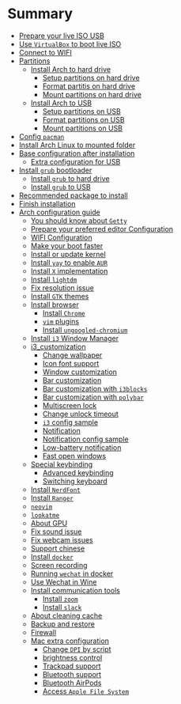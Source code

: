 # Summary

- [Prepare your live ISO USB](./prepare-iso-usb.md)
- [Use `VirtualBox` to boot live ISO](./use-vb-to-boo-iso.md)
- [Connect to WIFI](./connect-to-wifi.md)
- [Partitions]()
    - [Install Arch to hard drive]()
        - [Setup partitions on hard drive](./setup-partition-on-hard-drive.md)
        - [Format partitis on hard drive](./format-partition-on-hard-drive.md)
        - [Mount partitions on hard drive](./mount-partition-on-hard-drive.md)
    - [Install Arch to USB]()
        - [Setup partitions on USB](./setup-partition-on-usb.md)
        - [Format partitions on USB](./format-partition-on-usb.md)
        - [Mount partitions on USB](./mount-partition-on-usb.md)
- [Config `pacman`](./config-pacman.md)
- [Install Arch Linux to mounted folder](./install-arch-to-mounted-folder.md)
- [Base configuration after installation](./base-configuration-after-installation.md)
    - [Extra configuration for USB](./extra-configuration-for-usb.md)
- [Install `grub` bootloader]()
    - [Install `grub` to hard drive](./install-grub-to-hard-drive.md)
    - [Install `grub` to USB](./install-grub-to-usb.md)
- [Recommended package to install](./recommended-package-to-install.md)
- [Finish installation](./finish-installation.md)
- [Arch configuration guide](./arch-configuration-guide.md)
    - [You should know about `Getty`](./you-should-know-about-getty.md)
    - [Prepare your preferred editor Configuration](./prepare-your-preferred-editor.md)
    - [WIFI Configuration](./wifi-configuration.md)
    - [Make your boot faster](./make-your-boot-faster.md)
    - [Install or update kernel](./install-or-update-kernel.md)
    - [Install `yay` to enable `AUR`](./install-yay-to-enable-aur.md)
    - [Install `X` implementation](./install-x-implementation.md)
    - [Install `lightdm`](./install-lightdm.md)
    - [Fix resolution issue](./fix-resolution-issue.md)
    - [Install `GTK` themes](./install-gtk-themes.md)
    - [Install browser]()
        - [Install `Chrome`](./install-google-chrome.md)
        - [`vim` plugins](./chrome-vim-plugins.md)
        - [Install `ungoogled-chromium`](./install-ungoogled-chromium.md)
    - [Install `i3` Window Manager](./install-i3-wm.md)
    - [i3_customization]()
        - [Change wallpaper](./change-wallpaper.md)
        - [Icon font support](./icon-font-support.md)
        - [Window customization](./window-customization.md)
        - [Bar customization](./bar-customization.md)
        - [Bar customization with `i3blocks`](./bar-customization-with-i3blocks.md)
        - [Bar customization with `polybar`](./bar-customization-with-polybar.md)
        - [Multiscreen lock](./multi-screen-lock.md)
        - [Change unlock timeout](./change-lock-fail-timeout.md)
        - [`i3` config sample](./i3-config-sample.md)
        - [Notification](./i3-notification.md)
        - [Notification config sample](./i3-notification-config-sample.md)
        - [Low-battery notification](./setup-low-battery-notification.md)
        - [Fast open windows](./i3-fast-layout-setup.md)
    - [Special keybinding](./special-keybinding.md)
        - [Advanced keybinding](./advanced-keybinding.md)
        - [Switching keyboard](./switching-keyboard.md)
    - [Install `NerdFont`](./install-nerd-font.md)
    - [Install `Ranger`](./install-ranger.md)
    - [`neovim`](./neovim.md)
    - [`lookatme`](./lookatme.md)
    - [About GPU](./about-gpu.md)
    - [Fix sound issue](./fix-sound-issue.md)
    - [Fix webcam issues](./fix-webcam-issue.md)
    - [Support chinese](./support-chinese.md)
    - [Install `docker`](./install-docker.md)
    - [Screen recording](./screen-recording.md)
    - [Running `wechat` in docker](./running-wechat-in-docker.md)
    - [Use Wechat in Wine](./wine-wechat.md)
    - [Install communication tools]()
        - [Install `zoom`](./install-zoom.md)
        - [Install `slack`](./install-slack.md)
    - [About cleaning cache](./about-cleaning-cache.md)
    - [Backup and restore](./backup-and-restore.md)
    - [Firewall](./firewall.md)
    - [Mac extra configuration]()
        - [Change `DPI` by script](./mac-change-dpi.md)
        - [brightness control](./mac-brightness-control.md)
        - [Trackpad support](./trackpad-support.md)
        - [Bluetooth support](./bluetooth-support.md)
        - [Bluetooth AirPods](./bluetooth-airpod.md)
        - [Access `Apple File System`](./access-apple-file-system.md)
